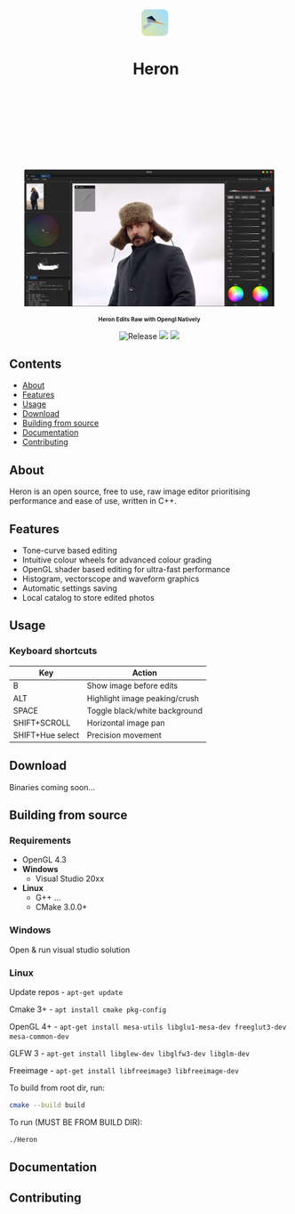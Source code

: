 <div align="center" id="user-content-toc" style="padding: 100px 0;">
  <ul><summary>
    <img src="./HeronViewer/icon/heron_48.png"/>&nbsp;
    <h1>Heron</h1><br>
  </summary></ul>
</div>
<p align="center">
  <img alt="HeronViewer preview" src="./docs/preview.png" width="450" />
</p>
<h3 align="center" style="font-size: 10px;">Heron Edits Raw with Opengl Natively</h3>

<p align="center">
 <img alt="Release" src="https://img.shields.io/badge/Release-v0.1.0.1-2CAD31.svg?style=for-the-badge"/>
 <img src="https://img.shields.io/badge/Visual%20Studio-5C2D91.svg?style=for-the-badge&logo=visual-studio&logoColor=white">
 <img src="https://img.shields.io/badge/c++-%2300599C.svg?style=for-the-badge&logo=c%2B%2B&logoColor=white">

</p>

## Contents

- [About](#about)
- [Features](#features)
- [Usage](#usage)
- [Download](#download)
- [Building from source](#building-from-source)
- [Documentation](#documentation)
- [Contributing](#contributing)

## About

Heron is an open source, free to use, raw image editor prioritising performance and ease of use, written in C++.

## Features

- Tone-curve based editing
- Intuitive colour wheels for advanced colour grading
- OpenGL shader based editing for ultra-fast performance
- Histogram, vectorscope and waveform graphics
- Automatic settings saving
- Local catalog to store edited photos

## Usage

### Keyboard shortcuts

| Key | Action |
| - | - |
| B | Show image before edits |
| ALT | Highlight image peaking/crush |
| SPACE | Toggle black/white background |
| SHIFT+SCROLL | Horizontal image pan |
| SHIFT+Hue select | Precision movement |

## Download

Binaries coming soon...

## Building from source

### Requirements

- OpenGL 4.3
- **Windows**
    - Visual Studio 20xx
- **Linux**
    - G++ ...
    - CMake 3.0.0+

### Windows

Open & run visual studio solution

### Linux

Update repos - `apt-get update`

Cmake 3+ - `apt install cmake pkg-config`

OpenGL 4+ - `apt-get install mesa-utils libglu1-mesa-dev freeglut3-dev mesa-common-dev`

GLFW 3 - `apt-get install libglew-dev libglfw3-dev libglm-dev`

Freeimage - `apt-get install libfreeimage3 libfreeimage-dev`

To build from root dir, run:
```bash
cmake --build build
```

To run (MUST BE FROM BUILD DIR):
```bash
./Heron
```

## Documentation

## Contributing
